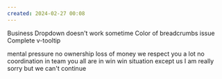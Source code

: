 ```yaml
---
created: 2024-02-27 00:08
---
```

Business Dropdown doesn't work sometime
Color of breadcrumbs issue
Complete v-tooltip


mental pressure
no ownership
loss of money 
we respect you a lot
no coordination in team
you all are in win win situation except us
I am really sorry but we can't continue